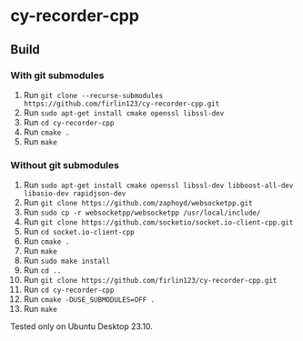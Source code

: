 # cy-recorder-cpp

## Build

### With git submodules
1. Run `git clone --recurse-submodules https://github.com/firlin123/cy-recorder-cpp.git`
2. Run `sudo apt-get install cmake openssl libssl-dev`
3. Run `cd cy-recorder-cpp`
4. Run `cmake .`
5. Run `make`

### Without git submodules
1. Run `sudo apt-get install cmake openssl libssl-dev libboost-all-dev libasio-dev rapidjson-dev`
2. Run `git clone https://github.com/zaphoyd/websocketpp.git`
3. Run `sudo cp -r websocketpp/websocketpp /usr/local/include/`
4. Run `git clone https://github.com/socketio/socket.io-client-cpp.git`
5. Run `cd socket.io-client-cpp`
6. Run `cmake .`
7. Run `make`
8. Run `sudo make install`
9. Run `cd ..`
10. Run `git clone https://github.com/firlin123/cy-recorder-cpp.git`
11. Run `cd cy-recorder-cpp`
12. Run `cmake -DUSE_SUBMODULES=OFF .`
13. Run `make`

Tested only on Ubuntu Desktop 23.10.